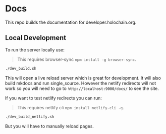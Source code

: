 # Docs
This repo builds the documentation for developer.holochain.org.

## Local Development
To run the server locally use:

> This requires browser-sync `npm install -g browser-sync`.

```bash
./dev_build.sh
```
This will open a live reload server which is great for development. It will also build mkdocs and run single_source.
However the netlify redirects will not work so you will need to go to `http://localhost:9000/docs/` to see the site.

If you want to test netlify redirects you can run:

> This requires netlify cli `npm install netlify-cli -g`.

```bash
./dev_build_netlify.sh
```
But you will have to manually reload pages.
